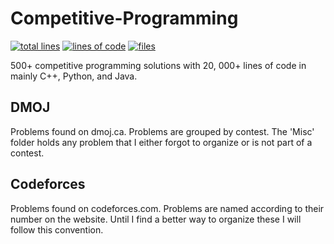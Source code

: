 
# Competitive-Programming

[![total lines](https://tokei.rs/b1/github/Blackgaurd/Competitive-Programming)](https://github.com/Blackgaurd/Competitive-Programming)
[![lines of code](https://tokei.rs/b1/github/Blackgaurd/Competitive-Programming?category=code)](https://github.com/Blackgaurd/Competitive-Programming)
[![files](https://tokei.rs/b1/github/Blackgaurd/Competitive-Programming?category=files)](https://github.com/Blackgaurd/Competitive-Programming)

500+ competitive programming solutions with 20, 000+ lines of code in mainly C++, Python, and Java.

## DMOJ

Problems found on dmoj.ca. Problems are grouped by contest. The 'Misc' folder holds any problem that I either forgot to organize or is not part of a contest.

## Codeforces

Problems found on codeforces.com. Problems are named according to their number on the website. Until I find a better way to organize these I will follow this convention.
